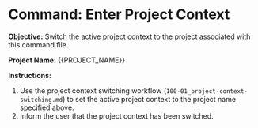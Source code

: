 # Command: Enter Project Context

**Objective:** Switch the active project context to the project associated with this command file.

**Project Name:** {{PROJECT_NAME}}

**Instructions:**
1. Use the project context switching workflow (`100-01_project-context-switching.md`) to set the active project context to the project name specified above.
2. Inform the user that the project context has been switched.
